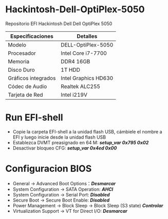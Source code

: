 # Hackintosh-Dell-OptiPlex-5050
Repositorio EFI Hackintosh  Dell Dell OptiPlex 5050


| Especificaciones    | Detalles               |
| ------------------- |------------------------|
| Modelo              | DELL-OptiPlex-5050   |
| Procesador          | Intel Core i7-7700     |
| Memoria             | DDR4 16GB              |
| Disco Duro          | 1T HDD              |
| Gráficos integrados | Intel Graphics HD630   |
| Códec de Audio      | Realtek ALC255         |
| Tarjeta de Red      | Intel i219V            |

# Run EFI-shell
* Copie la carpeta EFI-shell a la unidad flash USB, cámbiele el nombre a EFI y luego inicie desde la unidad flash USB
* Establezca DVMT preasignado en 64 M:
  ***setup_var 0x795 0x02***
* Desactivar bloqueo CFG:
  ***setup_var 0x4ed 0x00***

# Configuracion  BIOS
* General → Advanced Boot Options：***Desmarcar***
* System Configuration → SATA Operation: ***AHCI***
* System Configuration → Serial Port: ***Disabled***
* Secure Boot → Secure Boot Enable: ***Disabled***
* Power Management → Block Sleep → Block Sleep (S3 state) ***Controlar***
* Virtualization Support → VT for Direct I/O: ***Desmarcar***